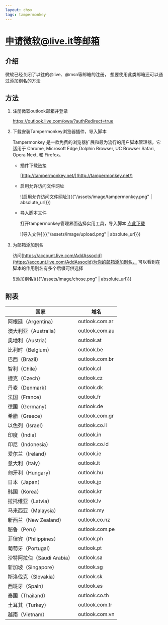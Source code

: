 ```yaml
---
layout: chsx
tags: tampermonkey 
---
```


申请微软@live.it等邮箱
====

介绍
------

微软已经关闭了以往的@live、@msn等邮箱的注册， 想要使用此类邮箱还可以通过添加别名的方法

方法
------

1. 注册微软outlook邮箱并登录 

    https://outlook.live.com/owa/?authRedirect=true

2. 下载安装Tampermonkey浏览器插件，导入脚本

    Tampermonkey 是一款免费的浏览器扩展和最为流行的用户脚本管理器，它适用于 Chrome, Microsoft Edge,Dolphin Browser, UC Browser Safari, Opera Next, 和 Firefox。 

    * 插件下载链接

        [http://tampermonkey.net/](http://tampermonkey.net/)
    * 启用允许访问文件网址

        ![启用允许访问文件网址]({{"/assets/image/tampermonkey.png" | absolute_url}})

    * 导入脚本文件

        打开tampermonkey管理界面选择实用工具，导入脚本
        <a href="https://raw.githubusercontent.com/geniusC/Microsoft-Email/master/microsft%20email.txt" download="email.js">点此下载</a>

         ![导入文件]({{"/assets/image/upload.png" | absolute_url}})

3. 为邮箱添加别名

    访问[https://account.live.com/AddAssocId](https://account.live.com/AddAssocId)为你的邮箱添加别名， 可以看到在脚本的作用别名有多个后缀可供选择

    ![添加别名]({{"/assets/image/chose.png" | absolute_url}})


附表
------

| 国家 |	域名 |
|-----|------|
|阿根廷（Argentina）	| outlook.com.ar|
|澳大利亚（Australia）	| outlook.com.au|
|奥地利（Austria）	| outlook.at|
|比利时（Belgium）	| outlook.be|
|巴西（Brazil）	| outlook.com.br|
|智利（Chile）	| outlook.cl|
|捷克（Czech）	| outlook.cz|
|丹麦（Denmark）	| outlook.dk|
|法国（France）	| outlook.fr|
|德国（Germany）	| outlook.de|
|希腊（Greece）	| outlook.com.gr|
|以色列（Israel）	| outlook.co.il|
|印度（India）	| outlook.in|
|印尼（Indonesia）	| outlook.co.id|
|爱尔兰（Ireland）	| outlook.ie|
|意大利（Italy）	| outlook.it|
|匈牙利（Hungary）	| outlook.hu|
|日本（Japan）	| outlook.jp|
|韩国（Korea）	| outlook.kr|
|拉托维亚（Latvia）	| outlook.lv|
|马来西亚（Malaysia）	| outlook.my|
|新西兰（New Zealand）	| outlook.co.nz|
|秘鲁（Peru）	| outlook.com.pe|
|菲律宾（Philippines）	| outlook.ph|
|葡萄牙（Portugal）	| outlook.pt|
|沙特阿拉伯（Saudi Arabia）	| outlook.sa|
|新加坡（Singapore）	| outlook.sg|
|斯洛伐克（Slovakia）	| outlook.sk|
|西班牙（Spain）	| outlook.es|
|泰国（Thailand）	| outlook.co.th|
|土耳其（Turkey）	| outlook.com.tr|
|越南（Vietnam）	| outlook.com.vn|
